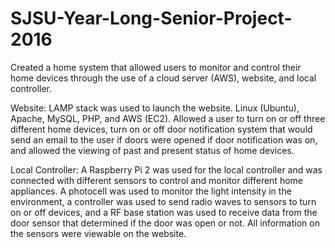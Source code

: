 # SJSU-Year-Long-Senior-Project-2016
Created a home system that allowed users to monitor and control their home devices through the use of a cloud server (AWS), website, and local controller.


Website:
LAMP stack was used to launch the website. Linux (Ubuntu), Apache, MySQL, PHP, and AWS (EC2). Allowed a user to turn on or off three different home devices, turn on or off door notification system that would send an email to the user if doors were opened if door notification was on, and allowed the viewing of past and present status of home devices.


Local Controller:
A Raspberry Pi 2 was used for the local controller and was connected with different sensors to control and monitor different home appliances. A photocell was used to monitor the light intensity in the environment, a controller was used to send radio waves to sensors to turn on or off devices, and a RF base station was used to receive data from the door sensor that determined if the door was open or not. All information on the sensors were viewable on the website.
